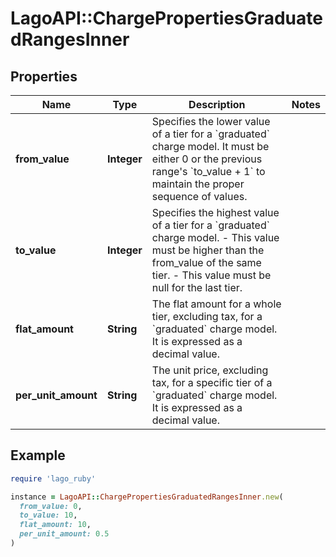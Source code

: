 # LagoAPI::ChargePropertiesGraduatedRangesInner

## Properties

| Name | Type | Description | Notes |
| ---- | ---- | ----------- | ----- |
| **from_value** | **Integer** | Specifies the lower value of a tier for a &#x60;graduated&#x60; charge model. It must be either 0 or the previous range&#39;s &#x60;to_value + 1&#x60; to maintain the proper sequence of values. |  |
| **to_value** | **Integer** | Specifies the highest value of a tier for a &#x60;graduated&#x60; charge model. - This value must be higher than the from_value of the same tier. - This value must be null for the last tier. |  |
| **flat_amount** | **String** | The flat amount for a whole tier, excluding tax, for a &#x60;graduated&#x60; charge model. It is expressed as a decimal value. |  |
| **per_unit_amount** | **String** | The unit price, excluding tax, for a specific tier of a &#x60;graduated&#x60; charge model. It is expressed as a decimal value. |  |

## Example

```ruby
require 'lago_ruby'

instance = LagoAPI::ChargePropertiesGraduatedRangesInner.new(
  from_value: 0,
  to_value: 10,
  flat_amount: 10,
  per_unit_amount: 0.5
)
```

